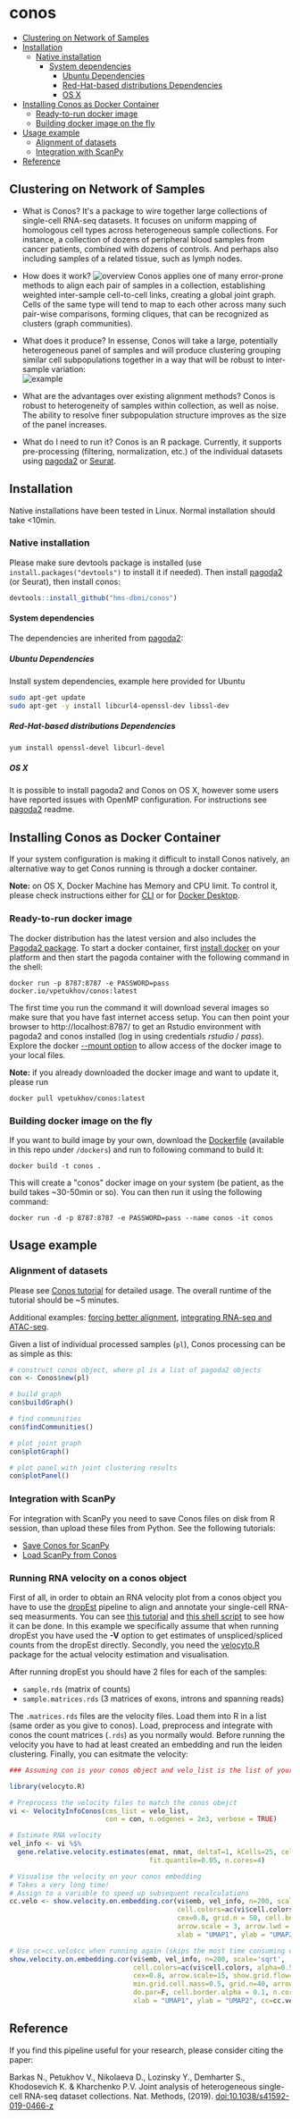 # conos

- [Clustering on Network of Samples](#clustering-on-network-of-samples)
- [Installation](#installation)
  * [Native installation](#native-installation)
    + [System dependencies](#system-dependencies)
      - [Ubuntu Dependencies](#ubuntu-dependencies)
      - [Red-Hat-based distributions Dependencies](#red-hat-based-distributions-dependencies)
      - [OS X](#os-x)
- [Installing Conos as Docker Container](#installing-conos-as-docker-container)
  * [Ready-to-run docker image](#ready-to-run-docker-image)
  * [Building docker image on the fly](#building-docker-image-on-the-fly)
- [Usage example](#usage-example)
  * [Alignment of datasets](#alignment-of-datasets)
  * [Integration with ScanPy](#integration-with-scanpy)
- [Reference](#reference)
  
## Clustering on Network of Samples

* What is Conos? 
It's a package to wire together large collections of single-cell RNA-seq datasets. It focuses on uniform mapping of homologous cell types across heterogeneous sample collections. For instance, a collection of dozens of peripheral blood samples from cancer patients, combined with dozens of controls. And perhaps also including samples of a related tissue, such as lymph nodes.

* How does it work? 
![overview](http://pklab.med.harvard.edu/peterk/conos/Figure1_take3.pk.png)
Conos applies one of many error-prone methods to align each pair of samples in a collection, establishing weighted inter-sample cell-to-cell links, creating a global joint graph. Cells of the same type will tend to map to each other across many such pair-wise comparisons, forming cliques, that can be recognized as clusters (graph communities). 

* What does it produce?
In essense, Conos will take a large, potentially heterogeneous panel of samples and will produce clustering grouping similar cell subpopulations together in a way that will be robust to inter-sample variation:  
![example](http://pklab.med.harvard.edu/peterk/conos/bm_uniform_labels_trim.png)

* What are the advantages over existing alignment methods? 
Conos is robust to heterogeneity of samples within collection, as well as noise. The ability to resolve finer subpopulation structure improves as the size of the panel increases.

* What do I need to run it?
Conos is an R package. Currently, it supports pre-processing (filtering, normalization, etc.) of the individual datasets using [pagoda2](https://github.com/hms-dbmi/pagoda2) or [Seurat](https://satijalab.org/seurat/).

## Installation

Native installations have been tested in Linux. Normal installation should take <10min.

### Native installation

Please make sure devtools package is installed (use `install.packages("devtools")` to install it if needed).
Then install [pagoda2](https://github.com/hms-dbmi/pagoda2) (or Seurat), then install conos:
```r
devtools::install_github("hms-dbmi/conos")
```

#### System dependencies

The dependencies are inherited from [pagoda2](https://github.com/hms-dbmi/pagoda2):

##### Ubuntu Dependencies

Install system dependencies, example here provided for Ubuntu
```sh
sudo apt-get update
sudo apt-get -y install libcurl4-openssl-dev libssl-dev
```

##### Red-Hat-based distributions Dependencies

```sh
yum install openssl-devel libcurl-devel
```

##### OS X

It is possible to install pagoda2 and Conos on OS X, however some users have reported issues with OpenMP configuration. For instructions see [pagoda2](https://github.com/hms-dbmi/pagoda2#mac-dependencies) readme.

## Installing Conos as Docker Container

If your system configuration is making it difficult to install Conos natively, an alternative way to get Conos running is through a docker container.

**Note:** on OS X, Docker Machine has Memory and CPU limit. To control it, please check instructions either for [CLI](https://stackoverflow.com/questions/32834082/how-to-increase-docker-machine-memory-mac/32834453#32834453) or for [Docker Desktop](https://docs.docker.com/docker-for-mac/#advanced).

### Ready-to-run docker image

The docker distribution has the latest version and also includes the [Pagoda2 package](https://github.com/hms-dbmi/pagoda2). To start a docker container, first [install docker](https://docs.docker.com/install/) on your platform and then start the pagoda container with the following command in the shell:

```
docker run -p 8787:8787 -e PASSWORD=pass docker.io/vpetukhov/conos:latest
```

The first time you run the command it will download several images so make sure that you have fast internet access setup. You can then point your browser to http://localhost:8787/ to get an Rstudio environment with pagoda2 and conos installed (log in using credentials *rstudio* / *pass*). Explore the docker [--mount option]([https://docs.docker.com/storage/volumes/) to allow access of the docker image to your local files.

**Note:** if you already downloaded the docker image and want to update it, please run 
```
docker pull vpetukhov/conos:latest
```

### Building docker image on the fly

If you want to build image by your own, download the [Dockerfile](https://github.com/hms-dbmi/conos/blob/master/dockers/Dockerfile) (available in this repo under `/dockers`) and run to following command to build it:
```
docker build -t conos .
```
This will create a "conos" docker image on your system (be patient, as the build takes ~30-50min or so).
You can then run it using the following command:
```
docker run -d -p 8787:8787 -e PASSWORD=pass --name conos -it conos
```

## Usage example

### Alignment of datasets

Please see [Conos tutorial](vignettes/walkthrough.md) for detailed usage. The overall runtime of the tutorial should be ~5 minutes.

Additional examples: [forcing better alignment](vignettes/adjust_alignment_strength.md), [integrating RNA-seq and ATAC-seq](http://pklab.med.harvard.edu/peterk/conos/atac_rna/example.html).

Given a list of individual processed samples (`pl`), Conos processing can be as simple as this:
```r
# construct conos object, where pl is a list of pagoda2 objects 
con <- Conos$new(pl)

# build graph
con$buildGraph()

# find communities
con$findCommunities()

# plot joint graph
con$plotGraph()

# plot panel with joint clustering results
con$plotPanel()
```

### Integration with ScanPy

For integration with ScanPy you need to save Conos files on disk from R session, 
than upload these files from Python. See the following tutorials:
- [Save Conos for ScanPy](vignettes/scanpy_integration.Rmd)
- [Load ScanPy from Conos](vignettes/scanpy_integration.ipynb)

### Running RNA velocity on a conos object

First of all, in order to obtain an RNA velocity plot from a conos object you have to use the [dropEst](https://github.com/hms-dbmi/dropEst) pipeline to align and annotate your single-cell RNA-seq measurments. You can see [this tutorial](http://pklab.med.harvard.edu/velocyto/notebooks/R/SCG71.nb.html) and [this shell script](http://pklab.med.harvard.edu/velocyto/mouseBM/preprocess.sh) to see how it can be done. In this example we specifically assume that when running dropEst you have used the **-V** option to get estimates of unspliced/spliced counts from the dropEst directly. Secondly, you need the [velocyto.R](http://velocyto.org/) package for the actual velocity estimation and visualisation.

After running dropEst you should have 2 files for each of the samples: 
- `sample.rds` (matrix of counts)
- `sample.matrices.rds` (3 matrices of exons, introns and spanning reads)

The `.matrices.rds` files are the velocity files. Load them into R in a list (same order as you give to conos). Load, preprocess and integrate with conos the count matrices (`.rds`) as you normally would. Before running the velocity you have to had at least created an embedding and run the leiden clustering. Finally, you can esitmate the velocity:  
```r
### Assuming con is your conos object and velo_list is the list of your velocity files ###

library(velocyto.R)

# Preprocess the velocity files to match the conos obejct
vi <- VelocityInfoConos(cms_list = velo_list, 
                        con = con, n.odgenes = 2e3, verbose = TRUE)

# Estimate RNA velocity
vel_info <- vi %$%
  gene.relative.velocity.estimates(emat, nmat, deltaT=1, kCells=25, cell.dist=cell.dist, 
                                   fit.quantile=0.05, n.cores=4)

# Visualise the velocity on your conos embedding 
# Takes a very long time! 
# Assign to a variable to speed up subsequent recalculations
cc.velo <- show.velocity.on.embedding.cor(vi$emb, vel_info, n=200, scale='sqrt', 
                                          cell.colors=ac(vi$cell.colors, alpha=0.5), 
                                          cex=0.8, grid.n = 50, cell.border.alpha = 0,
                                          arrow.scale = 3, arrow.lwd = 0.6, n.cores=4, 
                                          xlab = "UMAP1", ylab = "UMAP2")

# Use cc=cc.velo$cc when running again (skips the most time consuming delta projections step)
show.velocity.on.embedding.cor(vi$emb, vel_info, n=200, scale='sqrt', 
                               cell.colors=ac(vi$cell.colors, alpha=0.5), 
                               cex=0.8, arrow.scale=15, show.grid.flow=TRUE, 
                               min.grid.cell.mass=0.5, grid.n=40, arrow.lwd=2,
                               do.par=F, cell.border.alpha = 0.1, n.cores=4,
                               xlab = "UMAP1", ylab = "UMAP2", cc=cc.velo$cc)

```

## Reference

If you find this pipeline useful for your research, please consider citing the paper:

Barkas N., Petukhov V., Nikolaeva D., Lozinsky Y., Demharter S., Khodosevich K. & Kharchenko P.V. Joint analysis of heterogeneous single-cell RNA-seq dataset collections. Nat. Methods, (2019). [doi:10.1038/s41592-019-0466-z](https://doi.org/10.1038/s41592-019-0466-z)
